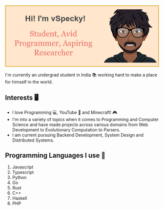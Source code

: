 <p align="center">
	<img src="https://raw.githubusercontent.com/vspecky/vspecky/master/GitHubPoster.png">
</p>

I'm currently an undergrad student in India 📚 working hard to make a place for himself in the world.

## Interests 🖥
- I love Programming 💻, YouTube 🎥 and Minecraft! 🎮  
- I'm into a variety of topics when it comes to Programming and Computer Science and have made projects across various domains from Web Development to Evolutionary Computation to Parsers.
- I am current pursuing Backend Development, System Design and Distributed Systems.

## Programming Languages I use 📝
1. Javascript
2. Typescript
3. Python
4. Go
5. Rust
6. C++
7. Haskell
8. PHP
